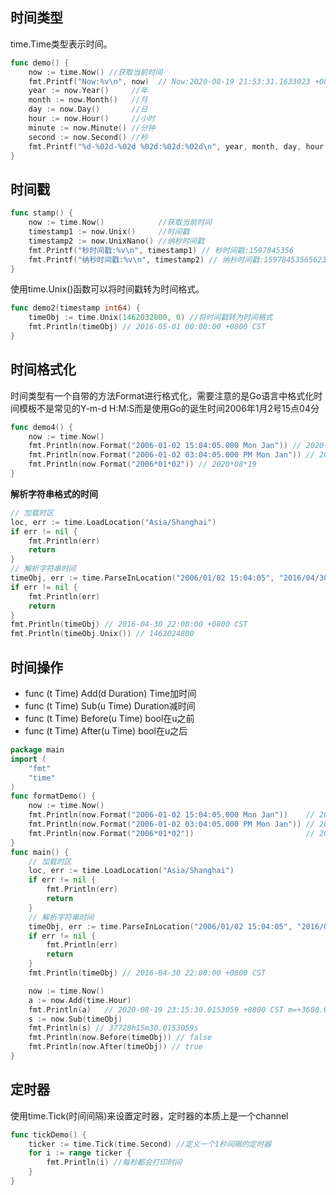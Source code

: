 
## 时间类型

time.Time类型表示时间。

```go
func demo() {
	now := time.Now() //获取当前时间
	fmt.Printf("Now:%v\n", now)  // Now:2020-08-19 21:53:31.1633023 +0800 CST m=+0.003989401
	year := now.Year()     //年
	month := now.Month()   //月
	day := now.Day()       //日
	hour := now.Hour()     //小时
	minute := now.Minute() //分钟
	second := now.Second() //秒
	fmt.Printf("%d-%02d-%02d %02d:%02d:%02d\n", year, month, day, hour, minute, second) // 2020-08-19 21:53:31
}
```

## 时间戳

```go
func stamp() {
	now := time.Now()            //获取当前时间
	timestamp1 := now.Unix()     //时间戳
	timestamp2 := now.UnixNano() //纳秒时间戳
    fmt.Printf("秒时间戳:%v\n", timestamp1) // 秒时间戳:1597845356
	fmt.Printf("纳秒时间戳:%v\n", timestamp2) // 纳秒时间戳:1597845356562315400
}
```

使用time.Unix()函数可以将时间戳转为时间格式。

```go
func demo2(timestamp int64) {
	timeObj := time.Unix(1462032000, 0) //将时间戳转为时间格式
    fmt.Println(timeObj) // 2016-05-01 00:00:00 +0800 CST
}
```

## 时间格式化

时间类型有一个自带的方法Format进行格式化，需要注意的是Go语言中格式化时间模板不是常见的Y-m-d H:M:S而是使用Go的诞生时间2006年1月2号15点04分

```go
func demo4() {
	now := time.Now()
	fmt.Println(now.Format("2006-01-02 15:04:05.000 Mon Jan")) // 2020-08-19 22:02:46.296 Wed Aug
	fmt.Println(now.Format("2006-01-02 03:04:05.000 PM Mon Jan")) // 2020-08-19 10:02:46.296 PM Wed Aug
	fmt.Println(now.Format("2006*01*02")) // 2020*08*19
}
```

**解析字符串格式的时间**

```go
// 加载时区
loc, err := time.LoadLocation("Asia/Shanghai")
if err != nil {
    fmt.Println(err)
    return
}
// 解析字符串时间
timeObj, err := time.ParseInLocation("2006/01/02 15:04:05", "2016/04/30 22:00:00", loc)
if err != nil {
    fmt.Println(err)
    return
}
fmt.Println(timeObj) // 2016-04-30 22:00:00 +0800 CST
fmt.Println(timeObj.Unix()) // 1462024800
```

## 时间操作

*   func (t Time) Add(d Duration) Time加时间
*   func (t Time) Sub(u Time) Duration减时间
*   func (t Time) Before(u Time) bool在u之前
*   func (t Time) After(u Time) bool在u之后

```go
package main
import (
	"fmt"
	"time"
)
func formatDemo() {
	now := time.Now()
	fmt.Println(now.Format("2006-01-02 15:04:05.000 Mon Jan"))    // 2020-08-19 22:02:46.296 Wed Aug
	fmt.Println(now.Format("2006-01-02 03:04:05.000 PM Mon Jan")) // 2020-08-19 10:02:46.296 PM Wed Aug
	fmt.Println(now.Format("2006*01*02"))                         // 2020*08*19
}
func main() {
	// 加载时区
	loc, err := time.LoadLocation("Asia/Shanghai")
	if err != nil {
		fmt.Println(err)
		return
	}
	// 解析字符串时间
	timeObj, err := time.ParseInLocation("2006/01/02 15:04:05", "2016/04/30 22:00:00", loc)
	if err != nil {
		fmt.Println(err)
		return
	}
	fmt.Println(timeObj) // 2016-04-30 22:00:00 +0800 CST

	now := time.Now()
	a := now.Add(time.Hour) 
	fmt.Println(a)   // 2020-08-19 23:15:30.0153059 +0800 CST m=+3600.002023801
	s := now.Sub(timeObj)
	fmt.Println(s) // 37728h15m30.0153059s
	fmt.Println(now.Before(timeObj)) // false
	fmt.Println(now.After(timeObj)) // true
}
```

## 定时器

使用time.Tick(时间间隔)来设置定时器，定时器的本质上是一个channel

```go
func tickDemo() {
	ticker := time.Tick(time.Second) //定义一个1秒间隔的定时器
	for i := range ticker {
		fmt.Println(i) //每秒都会打印时间
	}
}
```